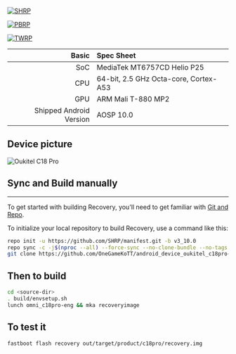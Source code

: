 
[![SHRP](https://github.com/deadYokai/android_device_oukitel_c18pro-recovery/actions/workflows/shrp-build.yml/badge.svg?branch=android-10.0)](https://github.com/deadYokai/android_device_oukitel_c18pro-recovery/actions/workflows/shrp-build.yml)

[![PBRP](https://github.com/deadYokai/android_device_oukitel_c18pro-recovery/actions/workflows/pbrp-build.yml/badge.svg?branch=android-10.0)](https://github.com/deadYokai/android_device_oukitel_c18pro-recovery/actions/workflows/pbrp-build.yml)

[![TWRP](https://github.com/deadYokai/android_device_oukitel_c18pro-recovery/actions/workflows/twrp-build.yml/badge.svg?branch=android-10.0)](https://github.com/deadYokai/android_device_oukitel_c18pro-recovery/actions/workflows/twrp-build.yml)

Basic | Spec Sheet
-------:|:-------------------------
SoC | MediaTek MT6757CD Helio P25
CPU | 64-bit, 2.5 GHz Octa-core, Cortex-A53
GPU | ARM Mali T-880 MP2
Shipped Android Version | AOSP 10.0

## Device picture

![Oukitel C18 Pro](https://www.oukitelmobile.com/wp-content/uploads/2020/06/oukitel-c18-pro-rugged-smartphone-23.jpg "Oukitel C18 Pro")


## Sync and Build manually
---------------

To get started with building Recovery, you'll need to get
familiar with [Git and Repo](https://source.android.com/source/using-repo.html).

To initialize your local repository to build Recovery, use a command like this:

```bash
repo init -u https://github.com/SHRP/manifest.git -b v3_10.0
repo sync -c -j$(nproc --all) --force-sync --no-clone-bundle --no-tags
git clone https://github.com/OneGameKoTT/android_device_oukitel_c18pro-recovery --depth=1 device/oukitel/c18pro
```

## Then to build
```bash
cd <source-dir>
. build/envsetup.sh
lunch omni_c18pro-eng && mka recoveryimage
```

## To test it
```
fastboot flash recovery out/target/product/c18pro/recovery.img
```

